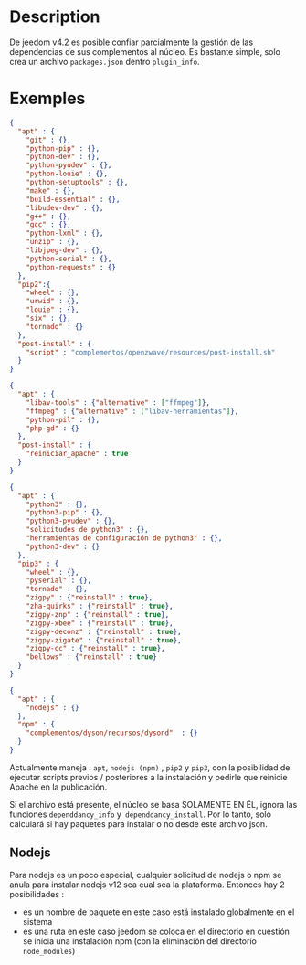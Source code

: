 # Description

De jeedom v4.2 es posible confiar parcialmente la gestión de las dependencias de sus complementos al núcleo. Es bastante simple, solo crea un archivo ``packages.json`` dentro ``plugin_info``.

# Exemples

```json
{
  "apt" : {
    "git" : {},
    "python-pip" : {},
    "python-dev" : {},
    "python-pyudev" : {},
    "python-louie" : {},
    "python-setuptools" : {},
    "make" : {},
    "build-essential" : {},
    "libudev-dev" : {},
    "g++" : {},
    "gcc" : {},
    "python-lxml" : {},
    "unzip" : {},
    "libjpeg-dev" : {},
    "python-serial" : {},
    "python-requests" : {}
  },
  "pip2":{
    "wheel" : {},
    "urwid" : {},
    "louie" : {},
    "six" : {},
    "tornado" : {}
  },
  "post-install" : {
    "script" : "complementos/openzwave/resources/post-install.sh"
  }
}
```

```json
{
  "apt" : {
    "libav-tools" : {"alternative" : ["ffmpeg"]},
    "ffmpeg" : {"alternative" : ["libav-herramientas"]},
    "python-pil" : {},
    "php-gd" : {}
  },
  "post-install" : {
    "reiniciar_apache" : true
  }
}
```

```json
{
  "apt" : {
    "python3" : {},
    "python3-pip" : {},
    "python3-pyudev" : {},
    "solicitudes de python3" : {},
    "herramientas de configuración de python3" : {},
    "python3-dev" : {}
  },
  "pip3" : {
    "wheel" : {},
    "pyserial" : {},
    "tornado" : {},
    "zigpy" : {"reinstall" : true},
    "zha-quirks" : {"reinstall" : true},
    "zigpy-znp" : {"reinstall" : true},
    "zigpy-xbee" : {"reinstall" : true},
    "zigpy-deconz" : {"reinstall" : true},
    "zigpy-zigate" : {"reinstall" : true},
    "zigpy-cc" : {"reinstall" : true},
    "bellows" : {"reinstall" : true}
  }
}
```

```json
{
  "apt" : {
    "nodejs" : {}
  },
  "npm" : {
    "complementos/dyson/recursos/dysond"  : {}
  }
}
```

Actualmente maneja : ``apt``, ``nodejs (npm)`` , ``pip2`` y ``pip3``, con la posibilidad de ejecutar scripts previos / posteriores a la instalación y pedirle que reinicie Apache en la publicación.

Si el archivo está presente, el núcleo se basa SOLAMENTE EN ÉL, ignora las funciones `dependdancy_info` y` dependdancy_install`. Por lo tanto, solo calculará si hay paquetes para instalar o no desde este archivo json.

## Nodejs

Para nodejs es un poco especial, cualquier solicitud de nodejs o npm se anula para instalar nodejs v12 sea cual sea la plataforma. Entonces hay 2 posibilidades :

- es un nombre de paquete en este caso está instalado globalmente en el sistema
- es una ruta en este caso jeedom se coloca en el directorio en cuestión se inicia una instalación npm (con la eliminación del directorio ``node_modules``)
